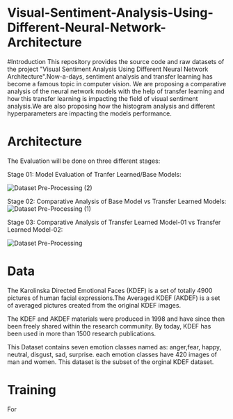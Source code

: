 # Visual-Sentiment-Analysis-Using-Different-Neural-Network-Architecture
#Introduction
This repository provides the source code and raw datasets of the project "Visual Sentiment Analysis Using Different Neural Network Architecture".Now-a-days, sentiment analysis and transfer learning has become a famous topic in computer vision. We are proposing a comparative analysis of the neural network models with the help of transfer learning and how this transfer learning is impacting the field of visual sentiment analysis.We are also proposing how the histogram analysis and different hyperparameters are impacting the models performance.



# Architecture
The Evaluation will be done on three different stages:

Stage 01: Model Evaluation of Tranfer Learned/Base Models:

![Dataset Pre-Processing (2)](https://github.com/jaherchowdhury/Visual-Sentiment-Analysis-Using-Different-Neural-Network-Architecture/assets/146418350/daeb0b57-501f-4e17-bea3-98e41c4ab32d)

Stage 02: Comparative Analysis of Base Model vs Transfer Learned Models:
![Dataset Pre-Processing (1)](https://github.com/jaherchowdhury/Visual-Sentiment-Analysis-Using-Different-Neural-Network-Architecture/assets/146418350/47ad62cf-9123-48af-b0a6-e2c2b5d5449d)


Stage 03: Comparative Analysis of Transfer Learned Model-01 vs Transfer Learned Model-02:

![Dataset Pre-Processing](https://github.com/jaherchowdhury/Visual-Sentiment-Analysis-Using-Different-Neural-Network-Architecture/assets/146418350/cfaf9ad5-b785-4b2c-95df-5edab21f72b1)

# Data

The Karolinska Directed Emotional Faces (KDEF) is a set of totally 4900 pictures of human facial expressions.The Averaged KDEF (AKDEF) is a set of averaged pictures created from the original KDEF images.

The KDEF and AKDEF materials were produced in 1998 and have since then been freely shared within the research community. By today, KDEF has been used in more than 1500 research publications.

This Dataset contains seven emotion classes named as: anger,fear, happy, neutral, disgust, sad, surprise. each emotion classes have 420 images of man and women. This dataset is the subset of the orginal KDEF dataset.

# Training

For 
